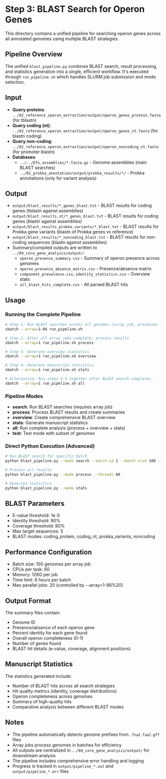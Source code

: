 # Step 3: BLAST Search for Operon Genes

This directory contains a unified pipeline for searching operon genes across all annotated genomes using multiple BLAST strategies.

## Pipeline Overview

The unified `blast_pipeline.py` combines BLAST search, result processing, and statistics generation into a single, efficient workflow. It's executed through `run_pipeline.sh` which handles SLURM job submission and mode selection.

## Input
- **Query proteins**: `../02_reference_operon_extraction/output/operon_genes_protein.fasta` (for tblastn)
- **Query coding (nt)**: `../02_reference_operon_extraction/output/operon_genes_nt.fasta` (for blastn coding)
- **Query non-coding**: `../02_reference_operon_extraction/output/operon_noncoding_nt.fasta` (for promoter blastn)
- **Databases**: 
  - `../../Efs_assemblies/*.fasta.gz` - Genome assemblies (main BLAST searches)
  - `../01_prokka_annotation/output/prokka_results/*/` - Prokka annotations (only for variant analysis)

## Output
- `output/blast_results/*_genes_blast.txt` - BLAST results for coding genes (tblastn against assemblies)
- `output/blast_results_nt/*_genes_blast.txt` - BLAST results for coding genes (blastn against assemblies)
- `output/blast_results_prokka_variants/*_blast.txt` - BLAST results for Prokka gene variants (blastn of Prokka genes vs reference)
- `output/blast_results/*_noncoding_blast.txt` - BLAST results for non-coding sequences (blastn against assemblies)
- Summary/compiled outputs are written to `../04_core_gene_analysis/output/`:
  - `operon_presence_summary.csv` - Summary of operon presence across genomes
  - `operon_presence_absence_matrix.csv` - Presence/absence matrix
  - `component_prevalence.csv`, `identity_statistics.csv` - Overview stats
  - `all_blast_hits_complete.csv` - All parsed BLAST hits

## Usage

### Running the Complete Pipeline

```bash
# Step 1: Run BLAST searches across all genomes (array job, processes 100 genomes per batch)
sbatch --array=1-86 run_pipeline.sh

# Step 2: After all array jobs complete, process results
sbatch --array=1 run_pipeline.sh process

# Step 3: Generate overview statistics
sbatch --array=1 run_pipeline.sh overview

# Step 4: Generate manuscript statistics
sbatch --array=1 run_pipeline.sh stats

# Alternative: Run steps 2-4 together after BLAST search completes
sbatch --array=1 run_pipeline.sh all
```

### Pipeline Modes

- **search**: Run BLAST searches (requires array job)
- **process**: Process BLAST results and create summaries
- **overview**: Create comprehensive BLAST overview
- **stats**: Generate manuscript statistics
- **all**: Run complete analysis (process + overview + stats)
- **test**: Test mode with subset of genomes

### Direct Python Execution (Advanced)

```bash
# Run BLAST search for specific batch
python blast_pipeline.py --mode search --batch-id 1 --batch-size 100 --threads 60

# Process all results
python blast_pipeline.py --mode process --threads 60

# Generate statistics
python blast_pipeline.py --mode stats
```

## BLAST Parameters
- E-value threshold: 1e-5
- Identity threshold: 90%
- Coverage threshold: 80%
- Max target sequences: 5
- BLAST modes: coding_protein, coding_nt, prokka_variants, noncoding

## Performance Configuration
- Batch size: 100 genomes per array job
- CPUs per task: 60
- Memory: 128G per job
- Time limit: 6 hours per batch
- Max parallel jobs: 20 (controlled by --array=1-86%20)

## Output Format
The summary files contain:
- Genome ID
- Presence/absence of each operon gene
- Percent identity for each gene found
- Overall operon completeness (0-1)
- Number of genes found
- BLAST hit details (e-value, coverage, alignment positions)

## Manuscript Statistics
The statistics generated include:
- Number of BLAST hits across all search strategies
- Hit quality metrics (identity, coverage distributions)
- Operon completeness across genomes
- Summary of high-quality hits
- Comparative analysis between different BLAST modes

## Notes
- The pipeline automatically detects genome prefixes from `.fna`/`.faa`/`.gff` files
- Array jobs process genomes in batches for efficiency
- All outputs are centralized in `../04_core_gene_analysis/output/` for downstream analysis
- The pipeline includes comprehensive error handling and logging
- Progress is tracked in `output/pipeline_*.out` and `output/pipeline_*.err` files